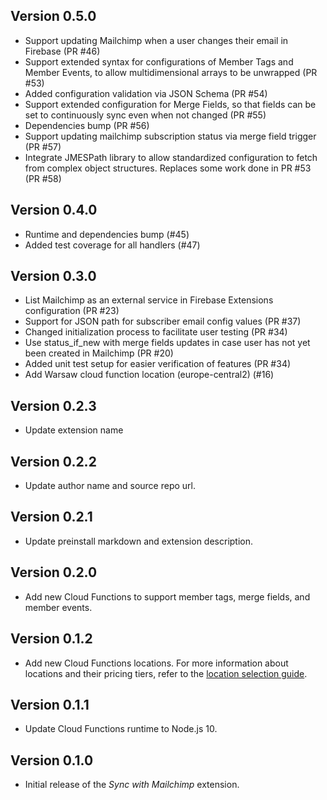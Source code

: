 ## Version 0.5.0

- Support updating Mailchimp when a user changes their email in Firebase (PR #46)
- Support extended syntax for configurations of Member Tags and Member Events, to allow multidimensional arrays to be unwrapped (PR #53)
- Added configuration validation via JSON Schema (PR #54)
- Support extended configuration for Merge Fields, so that fields can be set to continuously sync even when not changed (PR #55)
- Dependencies bump (PR #56)
- Support updating mailchimp subscription status via merge field trigger (PR #57)
- Integrate JMESPath library to allow standardized configuration to fetch from complex object structures. Replaces some work done in PR #53 (PR #58)

## Version 0.4.0

- Runtime and dependencies bump (#45)
- Added test coverage for all handlers (#47)

## Version 0.3.0

- List Mailchimp as an external service in Firebase Extensions configuration (PR #23)
- Support for JSON path for subscriber email config values (PR #37)
- Changed initialization process to facilitate user testing (PR #34)
- Use status_if_new with merge fields updates in case user has not yet been created in Mailchimp (PR #20)
- Added unit test setup for easier verification of features (PR #34)
- Add Warsaw cloud function location (europe-central2) (#16)

## Version 0.2.3

- Update extension name

## Version 0.2.2

- Update author name and source repo url.

## Version 0.2.1

- Update preinstall markdown and extension description.

## Version 0.2.0

- Add new Cloud Functions to support member tags, merge fields, and member events.

## Version 0.1.2

- Add new Cloud Functions locations. For more information about locations and their pricing tiers, refer to the [location selection guide](https://firebase.google.com/docs/functions/locations).

## Version 0.1.1

- Update Cloud Functions runtime to Node.js 10.

## Version 0.1.0

- Initial release of the _Sync with Mailchimp_ extension.
